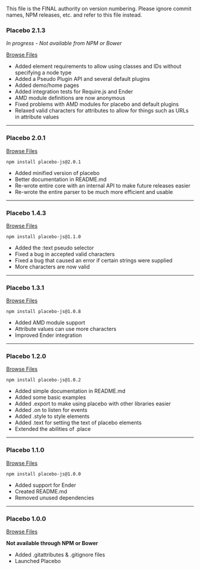 This file is the FINAL authority on version numbering. Please ignore commit names, NPM releases, etc. and refer to this file instead.

### Placebo 2.1.3

*In progress - Not available from NPM or Bower*

[Browse Files](https://github.com/dmnevius/Placebo)

* Added element requirements to allow using classes and IDs without specifying a node type
* Added a Pseudo Plugin API and several default plugins
* Added demo/home pages
* Added integration tests for Require.js and Ender
* AMD module definitions are now anonymous
* Fixed problems with AMD modules for placebo and default plugins
* Relaxed valid characters for attributes to allow for things such as URLs in attribute values
___

### Placebo 2.0.1

[Browse Files](https://github.com/dmnevius/Placebo/tree/9e536f3e269eba6de97a3d29a15d622b96f270d6)
```
npm install placebo-js@2.0.1
```
* Added minified version of placebo
* Better documentation in README.md
* Re-wrote entire core with an internal API to make future releases easier
* Re-wrote the entire parser to be much more efficient and usable
___

### Placebo 1.4.3

[Browse Files](https://github.com/dmnevius/Placebo/tree/1cb1c926e197e1d7f77ae8e9e13e767e02481df9)
```
npm install placebo-js@1.1.0
```
* Added the :text pseudo selector
* Fixed a bug in accepted valid characters
* Fixed a bug that caused an error if certain strings were supplied
* More characters are now valid
___

### Placebo 1.3.1

[Browse Files](https://github.com/dmnevius/Placebo/tree/d8a3e77c1a79bbed397f5ab58823b35ca9aeaa30)
```
npm install placebo-js@1.0.8
```
* Added AMD module support
* Attribute values can use more characters
* Improved Ender integration
___

### Placebo 1.2.0
[Browse Files](https://github.com/dmnevius/Placebo/tree/4b90906b7f02e1536b867f313ae023c52774b8e9)
```
npm install placebo-js@1.0.2
```
* Added simple documentation in README.md
* Added some basic examples
* Added .export to make using placebo with other libraries easier
* Added .on to listen for events
* Added .style to style elements
* Added .text for setting the text of placebo elements
* Extended the abilities of .place
___

### Placebo 1.1.0
[Browse Files](https://github.com/dmnevius/Placebo/tree/b9b9848fa91c8a62432dfb7d99a72a7e4b8254e9)
```
npm install placebo-js@1.0.0
```
* Added support for Ender
* Created README.md
* Removed unused dependencies
___

### Placebo 1.0.0
[Browse Files](https://github.com/dmnevius/Placebo/tree/0c6118bf829d119d5d5fa8620167f38a178f807c)

__Not available through NPM or Bower__
* Added .gitattributes & .gitignore files
* Launched Placebo
